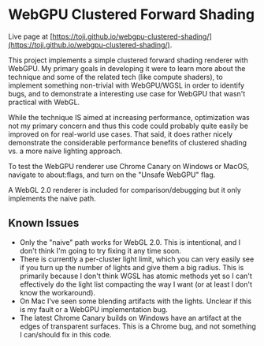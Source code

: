 # WebGPU Clustered Forward Shading

Live page at [https://toji.github.io/webgpu-clustered-shading/](https://toji.github.io/webgpu-clustered-shading/).

This project implements a simple clustered forward shading renderer with WebGPU. My primary goals in developing it were to learn more about the technique and some of the related tech (like compute shaders), to implement something non-trivial with WebGPU/WGSL in order to identify bugs, and to demonstrate a interesting use case for WebGPU that wasn't practical with WebGL.

While the technique IS aimed at increasing performance, optimization was not my primary concern and thus this code could probably quite easily be improved on for real-world use cases. That said, it does rather nicely demonstrate the considerable performance benefits of clustered shading vs. a more naive lighting approach.

To test the WebGPU renderer use Chrome Canary on Windows or MacOS, navigate to about:flags, and turn on the "Unsafe WebGPU" flag.

A WebGL 2.0 renderer is included for comparison/debugging but it only implements the naive path.

## Known Issues

 - Only the "naive" path works for WebGL 2.0. This is intentional, and I don't think I'm going to try fixing it any time soon.
 - There is currently a per-cluster light limit, which you can very easily see if you turn up the number of lights and give them a big radius. This is primarily because I don't think WGSL has atomic methods yet so I can't effectively do the light list compacting the way I want (or at least I don't know the workaround).
 - On Mac I've seen some blending artifacts with the lights. Unclear if this is my fault or a WebGPU implementation bug.
 - The latest Chrome Canary builds on Windows have an artifact at the edges of transparent surfaces. This is a Chrome bug, and not something I can/should fix in this code.

